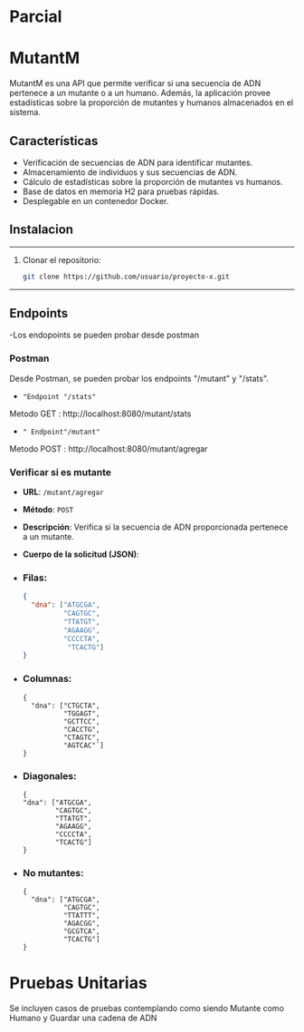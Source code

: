 ﻿# Parcial

# MutantM

MutantM es una API que permite verificar si una secuencia de ADN pertenece a un mutante o a un humano. Además, la aplicación provee estadísticas sobre la proporción de mutantes y humanos almacenados en el sistema.

## Características

- Verificación de secuencias de ADN para identificar mutantes.
- Almacenamiento de individuos y sus secuencias de ADN.
- Cálculo de estadísticas sobre la proporción de mutantes vs humanos.
- Base de datos en memoria H2 para pruebas rápidas.
- Desplegable en un contenedor Docker.

## Instalacion

---
1. Clonar el repositorio:
   ```bash
   git clone https://github.com/usuario/proyecto-x.git
---

## Endpoints

-Los endopoints se pueden probar desde postman

### **Postman**

Desde Postman, se pueden probar los endpoints "/mutant" y "/stats".

* `"Endpoint "/stats"`

Metodo GET : http://localhost:8080/mutant/stats

* `" Endpoint"/mutant"`

Metodo POST : http://localhost:8080/mutant/agregar

### Verificar si es mutante

- **URL**: `/mutant/agregar`
- **Método**: `POST`
- **Descripción**: Verifica si la secuencia de ADN proporcionada pertenece a un mutante.
- **Cuerpo de la solicitud (JSON)**:

- ### Filas:
  ```json
  {
    "dna": ["ATGCGA",
            "CAGTGC",
            "TTATGT",
            "AGAAGG",
            "CCCCTA",
             "TCACTG"]
  }

- ### Columnas:
  ```
  {
    "dna": ["CTGCTA",
            "TGGAGT",
            "GCTTCC",
            "CACCTG",
            "CTAGTC",
            "AGTCAC"`]
  }

- ### Diagonales:
    ```
  {
    "dna": ["ATGCGA",
            "CAGTGC",
            "TTATGT",
            "AGAAGG",
            "CCCCTA",
            "TCACTG"]
  }
  
- ### No mutantes:
    ```
    {
      "dna": ["ATGCGA",
              "CAGTGC",
              "TTATTT",
              "AGACGG",
              "GCGTCA",
              "TCACTG"]
    }

# Pruebas Unitarias

Se incluyen casos de pruebas contemplando como siendo Mutante como Humano y Guardar una cadena de ADN


